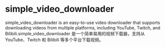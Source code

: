 # simple_video_downloader
simple_video_downloader is an easy-to-use video downloader that supports downloading videos from multiple platforms, including YouTube, Twitch, and Bilibili.simple_video_downloader 是一个简单易用的视频下载器，支持从 YouTube、Twitch 和 Bilibili 等多个平台下载视频。
